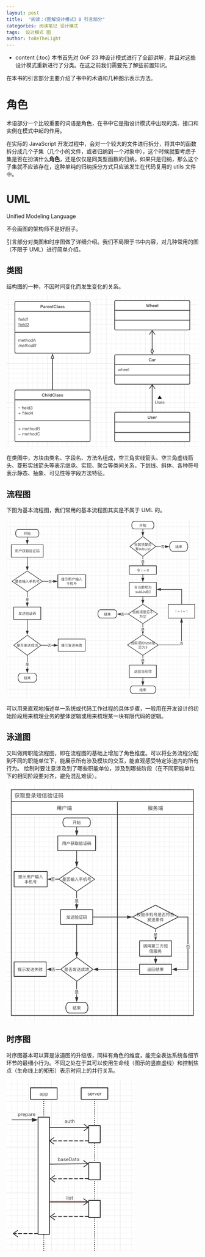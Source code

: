 ```yaml
---
layout: post
title:  "阅读：《图解设计模式》0 引言部分"
categories: 阅读笔记 设计模式
tags:  设计模式 图
author: toBeTheLight
---
```


* content
{:toc}
本书首先对 GoF 23 种设计模式进行了全部讲解，并且对这些设计模式重新进行了分类。在这之前我们需要先了解些前置知识。




在本书的引言部分主要介绍了书中的术语和几种图示表示方法。

# 角色

术语部分一个比较重要的词语是角色，在书中它是指设计模式中出现的类、接口和实例在模式中起的作用。

在实际的 JavaScript 开发过程中，会对一个较大的文件进行拆分，将其中的函数拆分成几个子集（几个小的文件，或者归纳到一个对象中），这个时候就要考虑子集是否在扮演什么**角色**，还是仅仅是同类型函数的归纳。如果只是归纳，那么这个子集就不应该存在，这种单纯的归纳拆分方式只应该发生在代码复用的 utils 文件中。

# UML

Unified Modeling Language

不会画图的架构师不是好厨子。

引言部分对类图和时序图做了详细介绍。我们不局限于书中内容，对几种常用的图（不限于 UML）进行简单介绍。

## 类图

结构图的一种，不因时间变化而发生变化的关系。

![类图][类图]

[类图]:                                https://raw.githubusercontent.com/toBeTheLight/toBeTheLight.github.io/master/assets/posts/20181227-01-01.png "类图"

在类图中，方块由类名、字段名、方法名组成，空三角实线箭头、空三角虚线箭头、菱形实线箭头等表示继承、实现、聚合等类间关系，下划线、斜体、各种符号表示静态、抽象、可见性等字段方法特征。


## 流程图

下图为基本流程图，我们常用的基本流程图其实是不属于 UML 的。

![基本流程图][基本流程图]

[基本流程图]:                                https://raw.githubusercontent.com/toBeTheLight/toBeTheLight.github.io/master/assets/posts/20181227-01-02.png "基本流程图"

可以用来直观地描述单一系统或代码工作过程的具体步骤，一般用在开发设计的初始阶段用来梳理业务的整体逻辑或用来梳理某一块有限代码的逻辑。

## 泳道图

又叫做跨职能流程图，即在流程图的基础上增加了角色维度。可以将业务流程分配到不同的职能单位下，能展示所有涉及模块的交互，能直观感受特定泳道内的所有行为。
绘制时要注意涉及到了哪些职能单位，涉及到哪些阶段（在不同职能单位下的相同阶段要对齐，避免混乱难读）。

![泳道图][泳道图]

[泳道图]:                                https://raw.githubusercontent.com/toBeTheLight/toBeTheLight.github.io/master/assets/posts/20181227-01-03.png "泳道图"


## 时序图

时序图基本可以算是泳道图的升级版，同样有角色的维度，能完全表达系统各细节环节的最细小行为。不同之处在于其可以使用生命线（图示的竖直虚线）和控制焦点（生命线上的矩形）表示时间上的并行关系。

![时序图][时序图]

[时序图]:                                https://raw.githubusercontent.com/toBeTheLight/toBeTheLight.github.io/master/assets/posts/20181227-01-04.png "时序图"